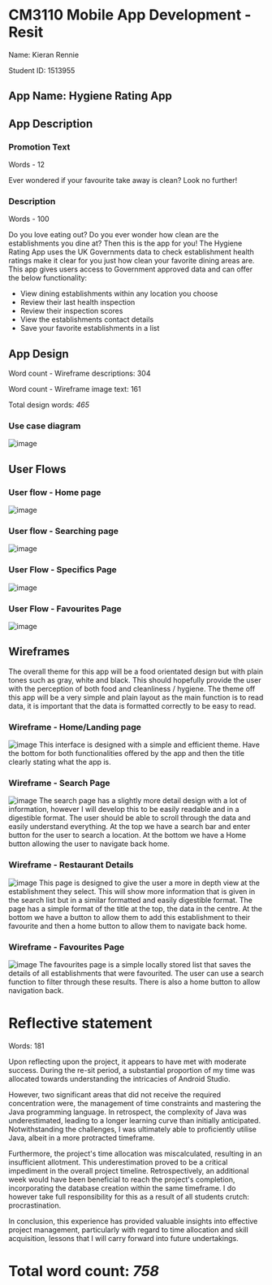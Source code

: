 # CM3110 Mobile App Development - Resit
Name: Kieran Rennie

Student ID: 1513955

## App Name: Hygiene Rating App

## App Description

### Promotion Text
Words - 12

Ever wondered if your favourite take away is clean? Look no further!

### Description
Words - 100

Do you love eating out? Do you ever wonder how clean are the establishments you dine at? Then this is the app for you! The Hygiene Rating App uses the UK Governments data to check establishment health ratings make it clear for you just how clean your favorite dining areas are. This app gives users access to Government approved data and can offer the below functionality:
-	View dining establishments within any location you choose
-	Review their last health inspection
-	Review their inspection scores
-	View the establishments contact details
-	Save your favorite establishments in a list


## App Design
Word count - Wireframe descriptions: 304

Word count - Wireframe image text: 161

Total design words: *465*

### Use case diagram
![image](https://github.com/kren23/BookApp_Assessment/assets/113984223/2a115c2d-b4e9-4dbc-a30b-7b5a989e6ff1)

## User Flows

### User flow - Home page
![image](https://github.com/kren23/BookApp_Assessment/assets/113984223/80c181a3-ffd3-4cfa-92aa-31afb3fa54bc)

### User flow - Searching page
![image](https://github.com/kren23/BookApp_Assessment/assets/113984223/2eae6476-102b-40ff-a232-9d537311098d)

### User Flow - Specifics Page
![image](https://github.com/kren23/BookApp_Assessment/assets/113984223/0aa34cad-d295-4f51-a8e5-f8a9b569c481)

### User Flow - Favourites Page
![image](https://github.com/kren23/BookApp_Assessment/assets/113984223/6c34d55e-f881-4796-ac77-11cb1d53239c)


## Wireframes
The overall theme for this app will be a food orientated design but with plain tones such as gray, white and black. This should hopefully provide the user with the perception of both food and cleanliness / hygiene. The theme off this app will be a very simple and plain layout as the main function is to read data, it is important that the data is formatted correctly to be easy to read.

### Wireframe - Home/Landing page
![image](https://github.com/kren23/BookApp_Assessment/assets/113984223/6558e40f-191f-4aa1-b044-fd859d2ff694)
This interface is designed with a simple and efficient theme. Have the bottom for both functionalities offered by the app and then the title clearly stating what the app is.

### Wireframe - Search Page
![image](https://github.com/kren23/BookApp_Assessment/assets/113984223/b429eaca-dc35-48c3-9941-d701e7788e44)
The search page has a slightly more detail design with a lot of information, however I will develop this to be easily readable and in a digestible format. The user should be able to scroll through the data and easily understand everything. At the top we have a search bar and enter button for the user to search a location. At the bottom we have a Home button allowing the user to navigate back home. 

### Wireframe - Restaurant Details
![image](https://github.com/kren23/BookApp_Assessment/assets/113984223/092c1264-8807-4cef-9bfb-ef687828c944)
This page is designed to give the user a more in depth view at the establishment they select. This will show more information that is given in the search list but in a similar formatted and easily digestible format. The page has a simple format of the title at the top, the data in the centre. At the bottom we have a button to allow them to add this establishment to their favourite and then a home button to allow them to navigate back home.

### Wireframe - Favourites Page 
![image](https://github.com/kren23/BookApp_Assessment/assets/113984223/fd896a93-6901-4181-8450-702e8a4a2753)
The favourites page is a simple locally stored list that saves the details of all establishments that were favourited. The user can use a search function to filter through these results. There is also a home button to allow navigation back. 

# Reflective statement
Words: 181

Upon reflecting upon the project, it appears to have met with moderate success. During the re-sit period, a substantial proportion of my time was allocated towards understanding the intricacies of Android Studio.

However, two significant areas that did not receive the required concentration were, the management of time constraints and mastering the Java programming language. In retrospect, the complexity of Java was underestimated, leading to a longer learning curve than initially anticipated. Notwithstanding the challenges, I was ultimately able to proficiently utilise Java, albeit in a more protracted timeframe.

Furthermore, the project's time allocation was miscalculated, resulting in an insufficient allotment. This underestimation proved to be a critical impediment in the overall project timeline. Retrospectively, an additional week would have been beneficial to reach the project's completion, incorporating the database creation within the same timeframe. I do however take full responsibility for this as a result of all students crutch: procrastination.

In conclusion, this experience has provided valuable insights into effective project management, particularly with regard to time allocation and skill acquisition, lessons that I will carry forward into future undertakings.

# Total word count: *758*
